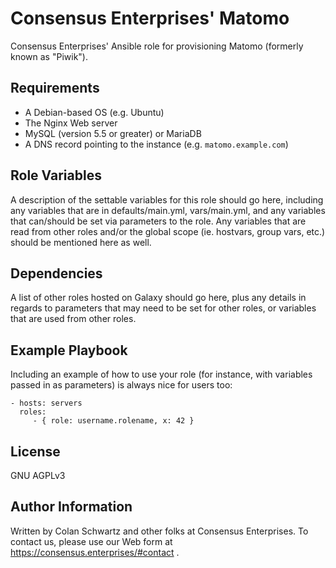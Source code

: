 Consensus Enterprises' Matomo
=============================

Consensus Enterprises' Ansible role for provisioning Matomo (formerly known as "Piwik").

Requirements
------------

* A Debian-based OS (e.g. Ubuntu)
* The Nginx Web server
* MySQL (version 5.5 or greater) or MariaDB
* A DNS record pointing to the instance (e.g. `matomo.example.com`)

Role Variables
--------------

A description of the settable variables for this role should go here, including any variables that are in defaults/main.yml, vars/main.yml, and any variables that can/should be set via parameters to the role. Any variables that are read from other roles and/or the global scope (ie. hostvars, group vars, etc.) should be mentioned here as well.

Dependencies
------------

A list of other roles hosted on Galaxy should go here, plus any details in regards to parameters that may need to be set for other roles, or variables that are used from other roles.

Example Playbook
----------------

Including an example of how to use your role (for instance, with variables passed in as parameters) is always nice for users too:

    - hosts: servers
      roles:
         - { role: username.rolename, x: 42 }

License
-------

GNU AGPLv3

Author Information
------------------

Written by Colan Schwartz and other folks at Consensus Enterprises.  To contact us, please use our Web form at https://consensus.enterprises/#contact .
